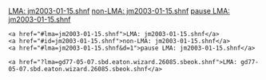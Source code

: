 <div id="console">
    <a href="?lma=jm2003-01-15.shnf">LMA: jm2003-01-15.shnf</a>
    <a href="?id=jm2003-01-15.shnf">non-LMA: jm2003-01-15.shnf</a>
    <a href="?lma=jm2003-01-15.shnf&d=1">pause LMA: jm2003-01-15.shnf</a>

    <a href="#lma=jm2003-01-15.shnf">LMA: jm2003-01-15.shnf</a>
    <a href="#id=jm2003-01-15.shnf">non-LMA: jm2003-01-15.shnf</a>
    <a href="#lma=jm2003-01-15.shnf&d=1">pause LMA: jm2003-01-15.shnf</a>

    <a href="?lma=gd77-05-07.sbd.eaton.wizard.26085.sbeok.shnf">LMA: gd77-05-07.sbd.eaton.wizard.26085.sbeok.shnf</a>
</div>

<script type="text/javascript" src="../redirect.js"></script>
